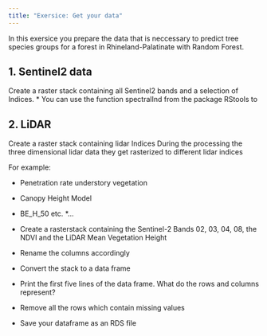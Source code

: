 ```yaml
---
title: "Exersice: Get your data"
--- 
```


In this exersice you prepare the data that is neccessary to predict tree species groups for a forest in Rhineland-Palatinate with Random Forest.


## 1. Sentinel2 data

Create a raster stack containing all Sentinel2 bands and a selection of Indices.
	* You can use the function spectralInd from the package RStools to 
	
	
## 2. LiDAR

Create a raster stack containing lidar Indices 
During the processing the three dimensional lidar data they get rasterized to different lidar indices

For example:

* Penetration rate understory vegetation
* Canopy Height Model
* BE_H_50 etc.
*...



* Create a rasterstack containing the Sentinel-2 Bands 02, 03, 04, 08, the NDVI and the LiDAR Mean Vegetation Height
* Rename the columns accordingly
* Convert the stack to a data frame
* Print the first five lines of the data frame. What do the rows and columns represent?
* Remove all the rows which contain missing values
* Save your dataframe as an RDS file
